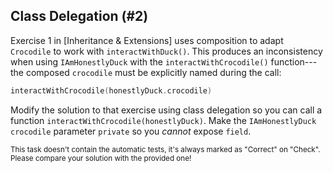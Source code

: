 ## Class Delegation (#2)

Exercise 1 in [Inheritance & Extensions] uses
composition to adapt `Crocodile` to work with `interactWithDuck()`. This
produces an inconsistency when using `IAmHonestlyDuck` with the
`interactWithCrocodile()` function---the composed `crocodile` must be
explicitly named during the call:

```kotlin
interactWithCrocodile(honestlyDuck.crocodile)
```

Modify the solution to that exercise using class delegation so you can call a
function `interactWithCrocodile(honestlyDuck)`. Make the `IAmHonestlyDuck`
`crocodile` parameter `private` so you *cannot* expose `field`.

<sub> This task doesn't contain the automatic tests,
it's always marked as "Correct" on "Check".
Please compare your solution with the provided one! </sub>